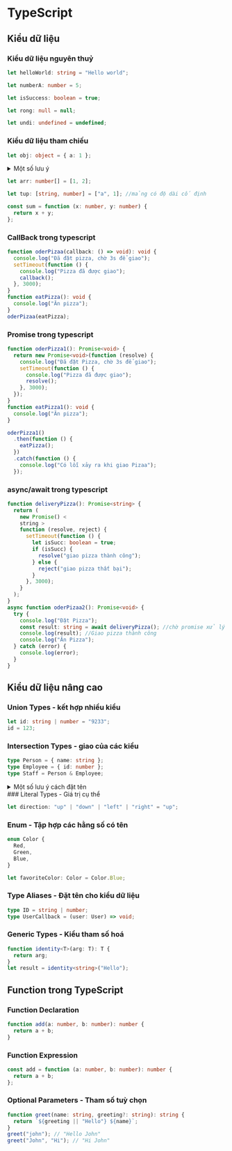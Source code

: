 # TypeScript

## Kiểu dữ liệu

### Kiểu dữ liệu nguyên thuỷ

```ts
let helloWorld: string = "Hello world";

let numberA: number = 5;

let isSuccess: boolean = true;

let rong: null = null;

let undi: undefined = undefined;
```

### Kiểu dữ liệu tham chiếu

```ts
let obj: object = { a: 1 };
```

<details>
  <summary>Một số lưu ý</summary>
#### Các cách clone object trong JavaScript

Có nhiều cách để clone một object trong JavaScript, phổ biến nhất gồm:

- **Spread Operator**

  ```js
  let clone = { ...obj };
  ```

- **Object.assign**

  ```js
  let clone = Object.assign({}, obj);
  ```

- **Các phương pháp khác**
  Bao gồm `structuredClone(obj)`, `JSON.parse(JSON.stringify(obj))`, hoặc dùng thư viện như `lodash.cloneDeep(obj)`.

---

#### Nên dùng phương pháp nào?

| Trường hợp                              | Nên dùng                                          |
| --------------------------------------- | ------------------------------------------------- |
| Object đơn giản, không lồng nhau        | Spread operator (`...obj`) hoặc `Object.assign()` |
| Object có cấu trúc lồng nhau (nested)   | `structuredClone(obj)`                            |
| Object chứa `Date`, `Map`, `Set`        | `lodash.cloneDeep(obj)`                           |
| Object có vòng lặp (circular reference) | `lodash.cloneDeep(obj)`                           |
| Yêu cầu hiệu năng cao                   | Tránh sử dụng deep clone nếu không cần thiết      |

> **Ghi nhớ**: Deep clone thường tốn tài nguyên và không cần thiết với các object đơn giản.

---

#### Những lỗi phổ biến khi clone object

- **Clone nông khi cần clone sâu**
  Dễ dẫn đến lỗi logic khi thay đổi object con trong bản clone làm ảnh hưởng đến bản gốc.

- **Dùng `JSON.stringify` với object phức tạp**
  Không thể clone function, `Date`, hoặc object có vòng lặp — dẫn đến mất dữ liệu hoặc throw lỗi.

- **Làm mất prototype**
  Một số phương pháp như `JSON.stringify` hoặc `lodash.cloneDeep` không giữ nguyên prototype, có thể làm sai hành vi object.

- **Circular reference gây lỗi**
Khi dùng `JSON.stringify`, nếu object có vòng lặp sẽ ném lỗi (`TypeError: Converting circular structure to JSON`).
</details>

```ts
let arr: number[] = [1, 2];

let tup: [string, number] = ["a", 1]; //mảng có độ dài cố định

const sum = function (x: number, y: number) {
  return x + y;
};
```

### CallBack trong typescript

```ts showLineNumbers
function oderPizaa(callback: () => void): void {
  console.log("Đã đặt pizza, chờ 3s để giao");
  setTimeout(function () {
    console.log("Pizza đã được giao");
    callback();
  }, 3000);
}
function eatPizza(): void {
  console.log("Ăn pizza");
}
oderPizaa(eatPizza);
```

### Promise trong typescript

```ts showLineNumbers
function oderPizza1(): Promise<void> {
  return new Promise<void>(function (resolve) {
    console.log("Đã đặt Pizza, chờ 3s để giao");
    setTimeout(function () {
      console.log("Pizza đã được giao");
      resolve();
    }, 3000);
  });
}
function eatPizza1(): void {
  console.log("Ăn pizza");
}

oderPizza1()
  .then(function () {
    eatPizza();
  })
  .catch(function () {
    console.log("Có lỗi xảy ra khi giao Pizaa");
  });
```

### async/await trong typescript

```ts showLineNumbers
function deliveryPizza(): Promise<string> {
  return (
    new Promise() <
    string >
    function (resolve, reject) {
      setTimeout(function () {
        let isSucc: boolean = true;
        if (isSucc) {
          resolve("giao pizza thành công");
        } else {
          reject("giao pizza thất bại");
        }
      }, 3000);
    }
  );
}
async function oderPizaa2(): Promise<void> {
  try {
    console.log("Đặt Pizza");
    const result: string = await deliveryPizza(); //chờ promise xử lý
    console.log(result); //Giao pizza thành công
    console.log("Ăn Pizza");
  } catch (error) {
    console.log(error);
  }
}
```

## Kiểu dữ liệu nâng cao

### Union Types - kết hợp nhiều kiểu

```ts
let id: string | number = "9233";
id = 123;
```

### Intersection Types - giao của các kiểu

```ts
type Person = { name: string };
type Employee = { id: number };
type Staff = Person & Employee;
```
<details>
    <summary>Một số lưu ý cách đặt tên</summary>

**1. camelCase:**
> - Viết thường chữ cái đầu của biến và các từ tiếp đó viết hoa chữ cái đầu
> - Thường dùng cho tên biến, tên hàm.

**2. PascalCase:**
> - Mỗi từ đều viết hoa chữ cái đầu
> - Thường dùng cho tên class, kiểu (type), interface, enum
</details>
### Literal Types - Giá trị cụ thể

```ts
let direction: "up" | "down" | "left" | "right" = "up";
```

### Enum - Tập hợp các hằng số có tên

```ts
enum Color {
  Red,
  Green,
  Blue,
}

let favoriteColor: Color = Color.Blue;
```

### Type Aliases - Đặt tên cho kiểu dữ liệu

```ts
type ID = string | number;
type UserCallback = (user: User) => void;
```

### Generic Types - Kiểu tham số hoá

```ts
function identity<T>(arg: T): T {
  return arg;
}
let result = identity<string>("Hello");
```

## Function trong TypeScript

### Function Declaration

```ts
function add(a: number, b: number): number {
  return a + b;
}
```

### Function Expression

```ts
const add = function (a: number, b: number): number {
  return a + b;
};
```

### Optional Parameters - Tham số tuỳ chọn

```ts
function greet(name: string, greeting?: string): string {
  return `${greeting || "Hello"} ${name}`;
}
greet("john"); // "Hello John"
greet("John", "Hi"); // "Hi John"
```


